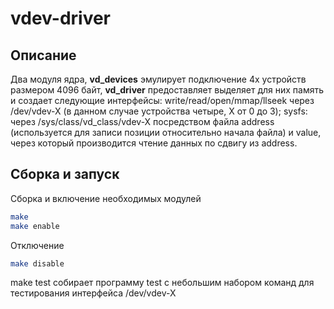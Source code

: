 # vdev-driver
## Описание

Два модуля ядра, **vd_devices** эмулирует подключение 4х устройств размером 4096 байт, **vd_driver** предоставляет выделяет для них память и создает следующие интерфейсы:
write/read/open/mmap/llseek через /dev/vdev-X (в данном случае устройства четыре, X от 0 до 3);
sysfs: через /sys/class/vd_class/vdev-X посредством файла address (используется для записи позиции относительно начала файла) и value, через который производится чтение данных по сдвигу из address.

## Сборка и запуск

Сборка и включение необходимых модулей
```sh
make
make enable
```
Отключение
```sh
make disable
```

make test собирает программу test с небольшим набором команд для тестирования интерфейса /dev/vdev-X



